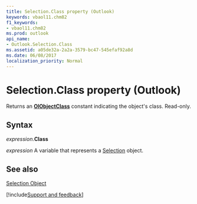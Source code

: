 ```yaml
---
title: Selection.Class property (Outlook)
keywords: vbaol11.chm82
f1_keywords:
- vbaol11.chm82
ms.prod: outlook
api_name:
- Outlook.Selection.Class
ms.assetid: a05de32a-2a2a-3579-bc47-545efaf92a8d
ms.date: 06/08/2017
localization_priority: Normal
---
```



# Selection.Class property (Outlook)

Returns an  **[OlObjectClass](Outlook.OlObjectClass.md)** constant indicating the object's class. Read-only.


## Syntax

_expression_.**Class**

_expression_ A variable that represents a [Selection](Outlook.Selection.md) object.


## See also


[Selection Object](Outlook.Selection.md)

[!include[Support and feedback](~/includes/feedback-boilerplate.md)]